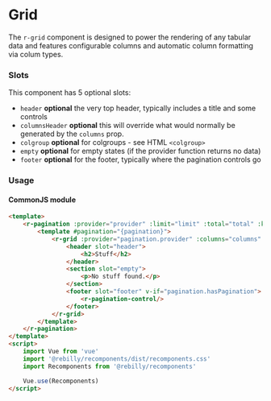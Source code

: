 # Grid

The `r-grid` component is designed to power the rendering of any tabular data and features configurable columns and automatic column formatting via colum types.

### Slots

This component has 5 optional slots:

* `header` **optional** the very top header, typically includes a title and some controls
* `columnsHeader` **optional** this will override what would normally be generated by the `columns` prop.
* `colgroup` **optional** for colgroups - see HTML `<colgroup>`
* `empty` **optional** for empty states (if the provider function returns no data)
* `footer` **optional** for the footer, typically where the pagination controls go

### Usage

#### CommonJS module

```html
<template>
    <r-pagination :provider="provider" :limit="limit" :total="total" :key="filter">
        <template #pagination="{pagination}">
            <r-grid :provider="pagination.provider" :columns="columns" :key="pagination.offset">
                <header slot="header">
                    <h2>Stuff</h2>
                </header>
                <section slot="empty">
                    <p>No stuff found.</p>
                </section>
                <footer slot="footer" v-if="pagination.hasPagination">
                    <r-pagination-control/>
                </footer>
            </r-grid>
        </template>
    </r-pagination>
</template>
<script>
    import Vue from 'vue'
    import '@rebilly/recomponents/dist/recomponents.css'
    import Recomponents from '@rebilly/recomponents'

    Vue.use(Recomponents)
</script>
```
